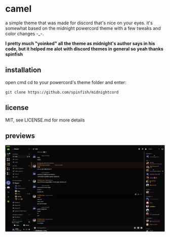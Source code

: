 # camel
a simple theme that was made for discord that's nice on your eyes.
it's somewhat based on the midnight powercord theme with a few tweaks and color changes -_-.

**I pretty much "yoinked" all the theme as midnight's author says in his code, but it helped me alot with discord themes in general so yeah thanks spinfish**

## installation

open cmd cd to your powercord's theme folder and enter:

```shell
git clone https://github.com/spinfish/midnightcord
```

## license

MIT, see LICENSE.md for more details

## previews

![preview](./previews/preview1.png)
